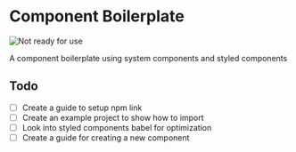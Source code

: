 # Component Boilerplate
![Not ready for use](https://img.shields.io/badge/Ready-Not%20Ready-red.svg)

A component boilerplate using system components and styled components

## Todo

- [ ] Create a guide to setup npm link
- [ ] Create an example project to show how to import
- [ ] Look into styled components babel for optimization
- [ ] Create a guide for creating a new component
